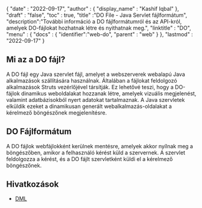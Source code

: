 {
  "date" : "2022-09-17",
  "author" : {
    "display_name" : "Kashif Iqbal"
},
  "draft" : "false",
  "toc" : true,
  "title" :"DO File - Java Servlet fájlformátum",
  "description":"További információ a DO fájlformátumról és az API-król, amelyek DO-fájlokat hozhatnak létre és nyithatnak meg.",
  "linktitle" : "DO",
  "menu" : {
    "docs" : {
      "identifier":"web-do",
      "parent" : "web"
}
},
  "lastmod" : "2022-09-17"
}

## Mi az a DO fájl?

A DO fájl egy Java szervlet fájl, amelyet a webszerverek webalapú Java alkalmazások szállítására használnak. Általában a fájlokat feldolgozó alkalmazások Struts vezérlőjével társítják. Ez lehetővé teszi, hogy a DO-fájlok dinamikus weboldalakat hozzanak létre, amelyek vizuális megjelenést, valamint adatbázisokból nyert adatokat tartalmaznak. A Java szervletek elküldik ezeket a dinamikusan generált webalkalmazás-oldalakat a kérelmező böngészőnek megjelenítésre.

## DO Fájlformátum

A DO fájlok webfájlokként kerülnek mentésre, amelyek akkor nyílnak meg a böngészőben, amikor a felhasználó kérést küld a szervernek. A szervlet feldolgozza a kérést, és a DO fájlt szervletként küldi el a kérelmező böngészőnek.

## Hivatkozások

* [DML](https://www.upi.pr.it/docs/dynref/pdreferencep8.htm)


